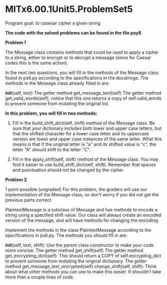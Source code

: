 # MITx6.00.1Unit5.ProblemSet5
Program goal: to casesar cipher a given string

**The code with the solved problems can be found in the file psy6**

**Problem 1**

The Message class contains methods that could be used to apply a cipher to a string, either to encrypt or to decrypt a message (since for Caesar codes this is the same action).

In the next two questions, you will fill in the methods of the Message class found in ps6.py according to the specifications in the docstrings. The methods in the Message class already filled in are:

  __init__(self, text)
  The getter method get_message_text(self)
  The getter method get_valid_words(self), notice that this one returns a copy of self.valid_words to prevent someone from mutating the original list.

**In this problem, you will fill in two methods:**

1. Fill in the build_shift_dict(self, shift) method of the Message class. Be sure that your dictionary includes both lower and upper case letters, but that the shifted character for a lower case letter and its uppercase version are lower and upper case instances of the same letter. What this means is that if the original letter is "a" and its shifted value is "c", the letter "A" should shift to the letter "C".

2. Fill in the apply_shift(self, shift) method of the Message class. You may find it easier to use build_shift_dict(self, shift). Remember that spaces and punctuation should not be changed by the cipher.

**Problem 2**

1 point possible (ungraded)
For this problem, the graders will use our implementation of the Message class, so don't worry if you did not get the previous parts correct.

PlaintextMessage is a subclass of Message and has methods to encode a string using a specified shift value. Our class will always create an encoded version of the message, and will have methods for changing the encoding.

Implement the methods in the class PlaintextMessage according to the specifications in ps6.py. The methods you should fill in are:

  __init__(self, text, shift): Use the parent class constructor to make your code more concise.
  The getter method get_shift(self)
  The getter method get_encrypting_dict(self): This should return a COPY of self.encrypting_dict to prevent someone from mutating the original dictionary.
  The getter method get_message_text_encrypted(self)
  change_shift(self, shift): Think about what other methods you can use to make this easier. It shouldn’t take more than a couple lines of code.
